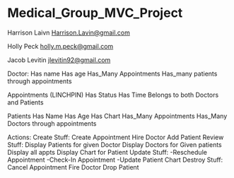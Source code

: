 # Medical_Group_MVC_Project

Harrison Laivn
Harrison.Lavin@gmail.com

Holly Peck
holly.m.peck@gmail.com

Jacob Levitin
jlevitin92@gmail.com

Doctor:
  Has name
  Has age
  Has_Many Appointments
  Has_many patients through appointments

Appointments (LINCHPIN)
  Has Status
  Has Time
  Belongs to both Doctors and Patients

Patients
  Has Name
  Has Age
  Has Chart
  Has_Many Appointments
  Has_Many Doctors through appointments

Actions:
  Create Stuff:
    Create Appointment
    Hire Doctor
    Add Patient
  Review Stuff:
    Display Patients for given Doctor
    Display Doctors for Given patients
    Display all appts
    Display Chart for Patient
  Update Stuff:
    -Reschedule Appointment
    -Check-In Appointment
    -Update Patient Chart
  Destroy Stuff:
    Cancel Appointment
    Fire Doctor
    Drop Patient

    


